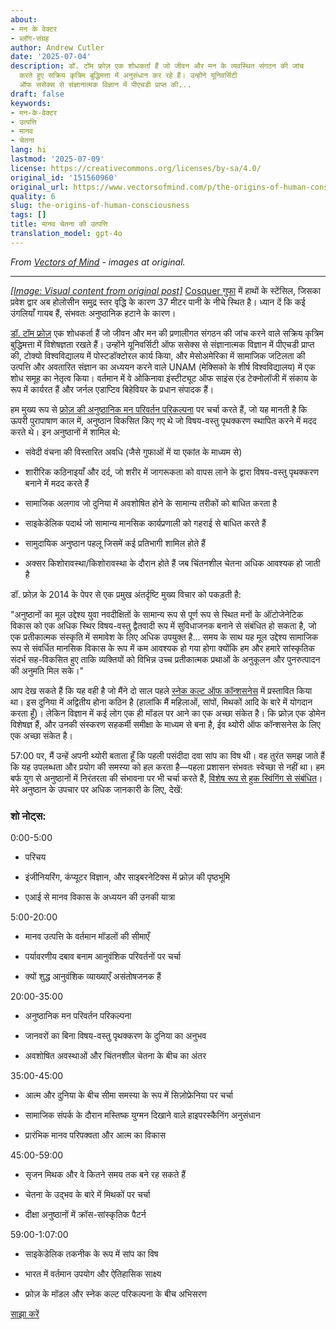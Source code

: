 ```yaml
---
about:
- मन के वेक्टर
- ब्लॉग-संग्रह
author: Andrew Cutler
date: '2025-07-04'
description: डॉ. टॉम फ्रोज़ एक शोधकर्ता हैं जो जीवन और मन के व्यवस्थित संगठन की जांच
  करते हुए सक्रिय कृत्रिम बुद्धिमत्ता में अनुसंधान कर रहे हैं। उन्होंने यूनिवर्सिटी
  ऑफ ससेक्स से संज्ञानात्मक विज्ञान में पीएचडी प्राप्त की...
draft: false
keywords:
- मन-के-वेक्टर
- उत्पत्ति
- मानव
- चेतना
lang: hi
lastmod: '2025-07-09'
license: https://creativecommons.org/licenses/by-sa/4.0/
original_id: '151560960'
original_url: https://www.vectorsofmind.com/p/the-origins-of-human-consciousness
quality: 6
slug: the-origins-of-human-consciousness
tags: []
title: मानव चेतना की उत्पत्ति
translation_model: gpt-4o
---
```


*From [Vectors of Mind](https://www.vectorsofmind.com/p/the-origins-of-human-consciousness) - images at original.*

---

[*[Image: Visual content from original post]*](https://substackcdn.com/image/fetch/$s_!C0u3!,f_auto,q_auto:good,fl_progressive:steep/https%3A%2F%2Fsubstack-post-media.s3.amazonaws.com%2Fpublic%2Fimages%2F73ec3760-eb6a-4df5-8c11-4c52660928ca_1350x900.jpeg) [Cosquer गुफा](https://www.newscientist.com/article/mg25734300-900-cave-paintings-of-mutilated-hands-could-be-a-stone-age-sign-language/) में हाथों के स्टेंसिल, जिसका प्रवेश द्वार अब होलोसीन समुद्र स्तर वृद्धि के कारण 37 मीटर पानी के नीचे स्थित है। ध्यान दें कि कई उंगलियाँ गायब हैं, संभवतः अनुष्ठानिक हटाने के कारण।

[डॉ. टॉम फ्रोज़](https://twitter.com/drtomfroese) एक शोधकर्ता हैं जो जीवन और मन की प्रणालीगत संगठन की जांच करने वाले सक्रिय कृत्रिम बुद्धिमत्ता में विशेषज्ञता रखते हैं। उन्होंने यूनिवर्सिटी ऑफ ससेक्स से संज्ञानात्मक विज्ञान में पीएचडी प्राप्त की, टोक्यो विश्वविद्यालय में पोस्टडॉक्टोरल कार्य किया, और मेसोअमेरिका में सामाजिक जटिलता की उत्पत्ति और अवतारित संज्ञान का अध्ययन करने वाले UNAM (मेक्सिको के शीर्ष विश्वविद्यालय) में एक शोध समूह का नेतृत्व किया। वर्तमान में वे ओकिनावा इंस्टीट्यूट ऑफ साइंस एंड टेक्नोलॉजी में संकाय के रूप में कार्यरत हैं और जर्नल एडाप्टिव बिहेवियर के प्रधान संपादक हैं।

हम मुख्य रूप से [फ्रोज़ की अनुष्ठानिक मन परिवर्तन परिकल्पना](https://www.academia.edu/10396191/The_ritualised_mind_alteration_hypothesis_of_the_origins_and_evolution_of_the_symbolic_human_mind) पर चर्चा करते हैं, जो यह मानती है कि ऊपरी पुरापाषाण काल में, अनुष्ठान विकसित किए गए थे जो विषय-वस्तु पृथक्करण स्थापित करने में मदद करते थे। इन अनुष्ठानों में शामिल थे:

 * संवेदी वंचना की विस्तारित अवधि (जैसे गुफाओं में या एकांत के माध्यम से)

 * शारीरिक कठिनाइयाँ और दर्द, जो शरीर में जागरूकता को वापस लाने के द्वारा विषय-वस्तु पृथक्करण बनाने में मदद करते हैं

 * सामाजिक अलगाव जो दुनिया में अवशोषित होने के सामान्य तरीकों को बाधित करता है

 * साइकेडेलिक पदार्थ जो सामान्य मानसिक कार्यप्रणाली को गहराई से बाधित करते हैं

 * सामुदायिक अनुष्ठान पहलू जिसमें कई प्रतिभागी शामिल होते हैं

 * अक्सर किशोरावस्था/किशोरावस्था के दौरान होते हैं जब चिंतनशील चेतना अधिक आवश्यक हो जाती है

डॉ. फ्रोज़ के 2014 के पेपर से एक प्रमुख अंतर्दृष्टि मुख्य विचार को पकड़ती है:

"अनुष्ठानों का मूल उद्देश्य युवा नवदीक्षितों के सामान्य रूप से पूर्ण रूप से स्थित मनों के ऑंटोजेनेटिक विकास को एक अधिक स्थिर विषय-वस्तु द्वैतवादी रूप में सुविधाजनक बनाने से संबंधित हो सकता है, जो एक प्रतीकात्मक संस्कृति में समावेश के लिए अधिक उपयुक्त है... समय के साथ यह मूल उद्देश्य सामाजिक रूप से संवर्धित मानसिक विकास के रूप में कम आवश्यक हो गया होगा क्योंकि हम और हमारे सांस्कृतिक संदर्भ सह-विकसित हुए ताकि व्यक्तियों को विभिन्न उच्च प्रतीकात्मक प्रथाओं के अनुकूलन और पुनरुत्पादन की अनुमति मिल सके।"

आप देख सकते हैं कि यह वही है जो मैंने दो साल पहले [स्नेक कल्ट ऑफ कॉन्शसनेस](https://www.vectorsofmind.com/p/the-snake-cult-of-consciousness) में प्रस्तावित किया था। इस दुनिया में अद्वितीय होना कठिन है (हालांकि मैं महिलाओं, सांपों, मिथकों आदि के बारे में योगदान करता हूँ)। लेकिन विज्ञान में कई लोग एक ही मॉडल पर आने का एक अच्छा संकेत है। कि फ्रोज़ एक डोमेन विशेषज्ञ हैं, और उनकी संस्करण सहकर्मी समीक्षा के माध्यम से बना है, ईव थ्योरी ऑफ कॉन्शसनेस के लिए एक अच्छा संकेत है।

57:00 पर, मैं उन्हें अपनी थ्योरी बताता हूँ कि पहली पसंदीदा दवा सांप का विष थी। वह तुरंत समझ जाते हैं कि यह उपलब्धता और प्रयोग की समस्या को हल करता है—पहला प्रशासन संभवतः स्वेच्छा से नहीं था। हम बर्फ युग से अनुष्ठानों में निरंतरता की संभावना पर भी चर्चा करते हैं, [विशेष रूप से हुक स्विंगिंग से संबंधित](https://www.vectorsofmind.com/p/evidence-for-global-cultural-diffusion)। मेरे अनुष्ठान के उपचार पर अधिक जानकारी के लिए, देखें:

### शो नोट्स:

0:00-5:00

 * परिचय

 * इंजीनियरिंग, कंप्यूटर विज्ञान, और साइबरनेटिक्स में फ्रोज़ की पृष्ठभूमि

 * एआई से मानव विकास के अध्ययन की उनकी यात्रा

5:00-20:00

 * मानव उत्पत्ति के वर्तमान मॉडलों की सीमाएँ

 * पर्यावरणीय दबाव बनाम आनुवंशिक परिवर्तनों पर चर्चा

 * क्यों शुद्ध आनुवंशिक व्याख्याएँ असंतोषजनक हैं

20:00-35:00

 * अनुष्ठानिक मन परिवर्तन परिकल्पना

 * जानवरों का बिना विषय-वस्तु पृथक्करण के दुनिया का अनुभव

 * अवशोषित अवस्थाओं और चिंतनशील चेतना के बीच का अंतर

35:00-45:00

 * आत्म और दुनिया के बीच सीमा समस्या के रूप में सिज़ोफ्रेनिया पर चर्चा

 * सामाजिक संपर्क के दौरान मस्तिष्क युग्मन दिखाने वाले हाइपरस्कैनिंग अनुसंधान

 * प्रारंभिक मानव परिपक्वता और आत्म का विकास

45:00-59:00

 * सृजन मिथक और वे कितने समय तक बने रह सकते हैं

 * चेतना के उद्भव के बारे में मिथकों पर चर्चा

 * दीक्षा अनुष्ठानों में क्रॉस-सांस्कृतिक पैटर्न

59:00-1:07:00

 * साइकेडेलिक तकनीक के रूप में सांप का विष

 * भारत में वर्तमान उपयोग और ऐतिहासिक साक्ष्य

 * फ्रोज़ के मॉडल और स्नेक कल्ट परिकल्पना के बीच अभिसरण

[साझा करें](https://www.vectorsofmind.com/p/the-origins-of-human-consciousness?action=share)